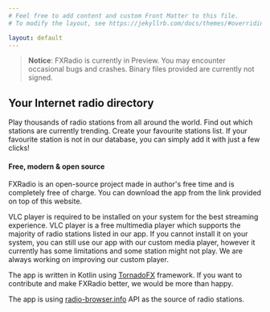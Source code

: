 ```yaml
---
# Feel free to add content and custom Front Matter to this file.
# To modify the layout, see https://jekyllrb.com/docs/themes/#overriding-theme-defaults

layout: default
---
```


> **Notice**: FXRadio is currently in Preview. You may encounter occasional bugs and crashes. Binary files provided are currently not signed. 


Your Internet radio directory
------
Play thousands of radio stations from all around the world. Find out which stations are currently trending. Create your favourite stations list. If your favourite station is not in our database, you can simply add it with just a few clicks! 


#### Free, modern & open source
FXRadio is an open-source project made in author's free time and is completely free of charge. You can download the app from the link provided on top of this website.

VLC player is required to be installed on your system for the best streaming experience. 
VLC player is a free multimedia player which supports the majority of radio stations listed in our app. 
If you cannot install it on your system, you can still use our app with our custom media player, however it currently has some limitations and some station might not play.
We are always working on improving our custom player.

The app is written in Kotlin using [TornadoFX](https://tornadofx.io) framework. If you want to contribute and make FXRadio better, we would be more than happy.

The app is using [radio-browser.info](http://radio-browser.info) API as the source of radio stations.
